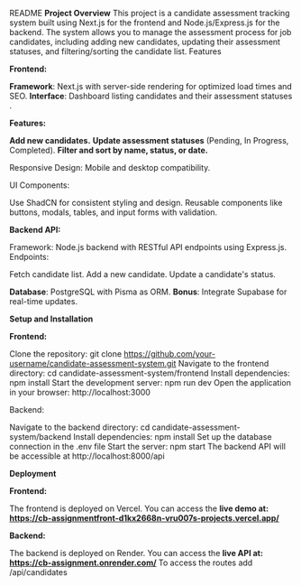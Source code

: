 README
**Project Overview**
This project is a candidate assessment tracking system built using Next.js for the frontend and Node.js/Express.js for the backend. The system allows you to manage the assessment process for job candidates, including adding new candidates, updating their assessment statuses, and filtering/sorting the candidate list.
Features

**Frontend:**

**Framework**: Next.js with server-side rendering for optimized load times and SEO.
**Interface**: Dashboard listing candidates and their assessment statuses .

**Features:**

**Add new candidates.**
**Update assessment statuses** (Pending, In Progress, Completed).
**Filter and sort by name, status, or date.**


Responsive Design: Mobile and desktop compatibility.


UI Components:

Use ShadCN for consistent styling and design.
Reusable components like buttons, modals, tables, and input forms with validation.


**Backend API:**

Framework: Node.js backend with RESTful API endpoints using Express.js.
Endpoints:

Fetch candidate list.
Add a new candidate.
Update a candidate's status.


**Database**: PostgreSQL with Pisma as ORM.
**Bonus**: Integrate Supabase for real-time updates.


**Setup and Installation**

**Frontend:**

Clone the repository: git clone https://github.com/your-username/candidate-assessment-system.git
Navigate to the frontend directory: cd candidate-assessment-system/frontend
Install dependencies: npm install
Start the development server: npm run dev
Open the application in your browser: http://localhost:3000

Backend:

Navigate to the backend directory: cd candidate-assessment-system/backend
Install dependencies: npm install
Set up the database connection in the .env file
Start the server: npm start
The backend API will be accessible at http://localhost:8000/api


**Deployment**

**Frontend:**

The frontend is deployed on Vercel. You can access the **live demo at: https://cb-assignmentfront-d1kx2668n-vru007s-projects.vercel.app/**


**Backend:**

The backend is deployed on Render. You can access the **live API at: https://cb-assignment.onrender.com/**
To access the routes add /api/candidates




